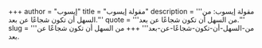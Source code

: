 +++
author = "إيسوب"
title = "مقولة إيسوب"
description = '''مقولة إيسوب: من السهل أن تكون شجاعًا عن بعد.'''
quote = '''من السهل أن تكون شجاعًا عن بعد.'''
slug = '''من-السهل-أن-تكون-شجاعًا-عن-بعد'''
+++
من السهل أن تكون شجاعًا عن بعد.
